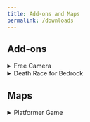 ```yaml
---
title: Add-ons and Maps
permalink: /downloads
---
```


## Add-ons

<details>
<summary>Free Camera</summary>
<br>
This add-on allows you to switch into Free Camera mode, similar to Freecam for Java Edition. In this mode, you can fly around within your render distance independent of your player!

#### Showcase:

[![Showcase](http://img.youtube.com/vi/oX_L6tGGZmA/0.jpg)](https://youtu.be/oX_L6tGGZmA "Free Camera Add-on")


[Download](https://github.com/JWForever5504/jwforever/releases/download/Free_Camera/free_camera.mcaddon)


[MCPEDL- More info](https://mcpedl.com/free-camera/)

</details>
 
<details>
<summary>Death Race for Bedrock</summary>
<br>

This add-on creates a race to see who can die in a randomly assigned way first. Great fun for a group of friends!


[Download](https://github.com/JWForever5504/jwforever/releases/download/Death_Race/death_race.mcaddon)


[MCPEDL - More info](https://mcpedl.com/death-race-for-bedrock/)
</details>

## Maps
<details>
<summary>Platformer Game</summary>
<br>
This map is a simple platformer game made using commands and a resource pack.

#### Showcase:

[![Showcase](http://img.youtube.com/vi/cX0lyl_CfTI/0.jpg)](https://youtu.be/cX0lyl_CfTI "Platformer Game Map")


[Download](https://github.com/JWForever5504/jwforever/releases/download/Platformer_Game/platformer_game.mcworld)


MCPEDL Page Coming Soon
</details>
